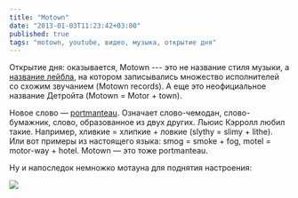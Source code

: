 ```yaml
---
title: "Motown"
date: "2013-01-03T11:23:42+03:00"
published: true
tags: "motown, youtube, видео, музыка, открытие дня"
---
```


Открытие дня: оказывается, Motown --- это не название стиля музыки, а [название лейбла](http://www.motown.com), на котором записывались множество исполнителей со схожим звучанием (Motown records). А еще это неофициальное название Детройта (Motown = Motor + town). 

Новое слово — [portmanteau](http://en.wikipedia.org/wiki/Portmanteau). Означает слово-чемодан, слово-бумажник, слово, образованное из двух других. Льюис Кэрролл любил такие. Например, хливкие = хлипкие + ловкие (slythy = slimy + lithe). Или вот примеры из настоящего языка: smog = smoke + fog, motel = motor-way + hotel. Motown — это тоже portmanteau.

Ну и напоследок немножко мотауна для поднятия настроения:

![](http://www.youtube.com/watch?v=EdD9j15ONUI)
